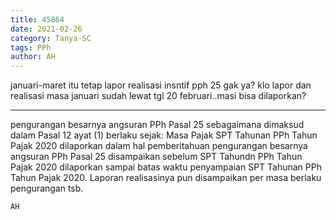 ```yaml
---
title: 45864
date: 2021-02-26
category: Tanya-SC
tags: PPh
author: AH
---
```


januari-maret itu tetap lapor realisasi insntif pph 25 gak ya? klo lapor dan realisasi masa januari sudah lewat tgl 20 februari..masi bisa dilaporkan?

---

pengurangan besarnya angsuran PPh Pasal 25 sebagaimana dimaksud dalam Pasal 12 ayat (1) berlaku sejak: Masa Pajak SPT Tahunan PPh Tahun Pajak 2020 dilaporkan dalam hal pemberitahuan pengurangan besarnya angsuran PPh Pasal 25 disampaikan sebelum SPT Tahundn PPh Tahun Pajak 2020 dilaporkan sampai batas waktu penyampaian SPT Tahunan PPh Tahun Pajak 2020. Laporan realisasinya pun disampaikan per masa berlaku pengurangan tsb.

`AH`
